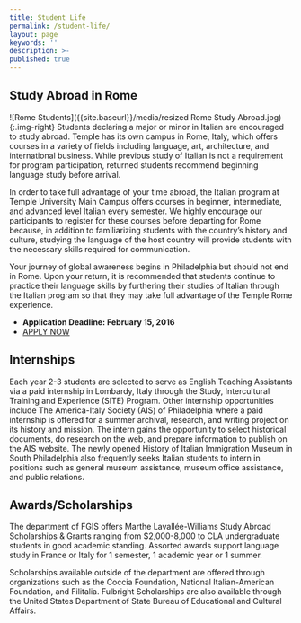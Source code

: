 ```yaml
---
title: Student Life
permalink: /student-life/
layout: page
keywords: ''
description: >- 
published: true
---
```


## Study Abroad in Rome
![Rome Students]({{site.baseurl}}/media/resized Rome Study Abroad.jpg){:.img-right}
Students declaring a major or minor in Italian are encouraged to study abroad. Temple has its own campus in Rome, Italy, which offers courses in a variety of fields including language, art, architecture, and international business. While previous study of Italian is not a requirement for program participation, returned students recommend beginning language study before arrival.

In order to take full advantage of your time abroad, the Italian program at Temple University Main Campus offers courses in beginner, intermediate, and advanced level Italian every semester. We highly encourage our participants to register for these courses before departing for Rome because, in addition to familiarizing students with the country’s history and culture, studying the language of the host country will provide students with the necessary skills required for communication.

Your journey of global awareness begins in Philadelphia but should not end in Rome. Upon your return, it is recommended that students continue to practice their language skills by furthering their studies of Italian through the Italian program so that they may take full advantage of the Temple Rome experience.

- **Application Deadline: February 15, 2016** <br>
- [APPLY NOW](https://studyabroad.temple.edu/sites/temple-rome-undergraduate-summer) <br>

## Internships
Each year 2-3 students are selected to serve as English Teaching Assistants via a paid internship in Lombardy, Italy through the Study, Intercultural Training and Experience (SITE) Program. Other internship opportunities include The America-Italy Society (AIS) of Philadelphia where a paid internship is offered for a summer archival, research, and writing project on its history and mission. The intern gains the opportunity to select historical documents, do research on the web, and prepare information to publish on the AIS website. The newly opened History of Italian Immigration Museum in South Philadelphia also frequently seeks Italian students to intern in positions such as general museum assistance, museum office assistance, and public relations.

## Awards/Scholarships
The department of FGIS offers Marthe Lavallée-Williams Study Abroad Scholarships & Grants ranging from $2,000-8,000 to CLA undergraduate students in good academic standing. Assorted awards support language study in France or Italy for 1 semester, 1 academic year or 1 summer.

Scholarships available outside of the department are offered through organizations such as the Coccia Foundation, National Italian-American Foundation, and Filitalia. Fulbright Scholarships are also available through the United States Department of State Bureau of Educational and Cultural Affairs.
